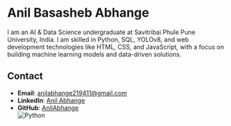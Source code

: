 # Anil Basasheb Abhange

I am an AI & Data Science undergraduate at Savitribai Phule Pune University, India. I am skilled in Python, SQL, YOLOv8, and web development technologies like HTML, CSS, and JavaScript, with a focus on building machine learning models and data-driven solutions.

## Contact

- **Email**: [anilabhange219411@gmail.com](mailto:anilabhange219411@gmail.com)  
- **LinkedIn**: [Anil Abhange](https://linkedin.com/in/anil-abhange)  
- **GitHub**: [AnilAbhange](https://github.com/AnilAbhange)  
![Python](https://img.shields.io/badge/Python-3776AB?style=for-the-badge&logo=python&logoColor=white)

